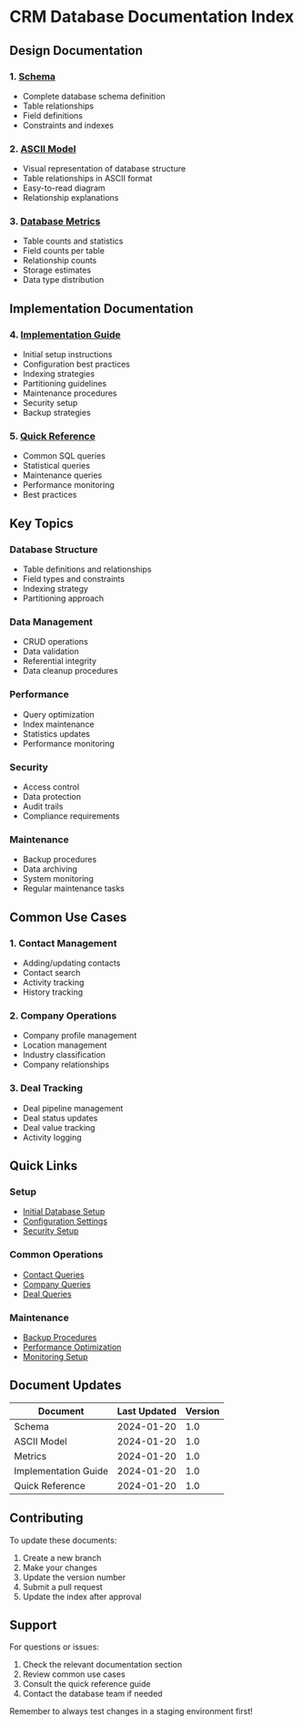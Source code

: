 # CRM Database Documentation Index

## Design Documentation

### 1. [Schema](../design/schema.md)
- Complete database schema definition
- Table relationships
- Field definitions
- Constraints and indexes

### 2. [ASCII Model](../design/ascii-model.md)
- Visual representation of database structure
- Table relationships in ASCII format
- Easy-to-read diagram
- Relationship explanations

### 3. [Database Metrics](../design/metrics.md)
- Table counts and statistics
- Field counts per table
- Relationship counts
- Storage estimates
- Data type distribution

## Implementation Documentation

### 4. [Implementation Guide](../implementation/guide.md)
- Initial setup instructions
- Configuration best practices
- Indexing strategies
- Partitioning guidelines
- Maintenance procedures
- Security setup
- Backup strategies

### 5. [Quick Reference](quick-reference.md)
- Common SQL queries
- Statistical queries
- Maintenance queries
- Performance monitoring
- Best practices

## Key Topics

### Database Structure
- Table definitions and relationships
- Field types and constraints
- Indexing strategy
- Partitioning approach

### Data Management
- CRUD operations
- Data validation
- Referential integrity
- Data cleanup procedures

### Performance
- Query optimization
- Index maintenance
- Statistics updates
- Performance monitoring

### Security
- Access control
- Data protection
- Audit trails
- Compliance requirements

### Maintenance
- Backup procedures
- Data archiving
- System monitoring
- Regular maintenance tasks

## Common Use Cases

### 1. Contact Management
- Adding/updating contacts
- Contact search
- Activity tracking
- History tracking

### 2. Company Operations
- Company profile management
- Location management
- Industry classification
- Company relationships

### 3. Deal Tracking
- Deal pipeline management
- Deal status updates
- Deal value tracking
- Activity logging

## Quick Links

### Setup
- [Initial Database Setup](../implementation/guide.md#1-initial-setup)
- [Configuration Settings](../implementation/guide.md#2-table-creation-order)
- [Security Setup](../implementation/guide.md#8-security-setup)

### Common Operations
- [Contact Queries](quick-reference.md#1-contact-management)
- [Company Queries](quick-reference.md#2-company-operations)
- [Deal Queries](quick-reference.md#3-deal-tracking)

### Maintenance
- [Backup Procedures](../implementation/guide.md#7-backup-strategy)
- [Performance Optimization](../implementation/guide.md#9-performance-optimization)
- [Monitoring Setup](../implementation/guide.md#6-monitoring-setup)

## Document Updates

| Document | Last Updated | Version |
|----------|--------------|---------|
| Schema | 2024-01-20 | 1.0 |
| ASCII Model | 2024-01-20 | 1.0 |
| Metrics | 2024-01-20 | 1.0 |
| Implementation Guide | 2024-01-20 | 1.0 |
| Quick Reference | 2024-01-20 | 1.0 |

## Contributing

To update these documents:
1. Create a new branch
2. Make your changes
3. Update the version number
4. Submit a pull request
5. Update the index after approval

## Support

For questions or issues:
1. Check the relevant documentation section
2. Review common use cases
3. Consult the quick reference guide
4. Contact the database team if needed

Remember to always test changes in a staging environment first!
